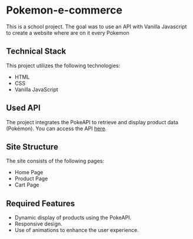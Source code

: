 # Pokemon-e-commerce
This is a school project. The goal was to use an API with Vanilla Javascript to create a website where are on it every Pokemon 

## Technical Stack
This project utilizes the following technologies:
- HTML
- CSS
- Vanilla JavaScript


## Used API
The project integrates the PokeAPI to retrieve and display product data (Pokémon). You can access the API [here](https://pokeapi.co/).


## Site Structure
The site consists of the following pages:
- Home Page
- Product Page
- Cart Page


## Required Features
- Dynamic display of products using the PokeAPI.
- Responsive design.
- Use of animations to enhance the user experience.
